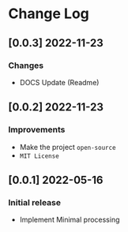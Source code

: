 # Change Log

## [0.0.3] 2022-11-23
### Changes

- DOCS Update (Readme)

## [0.0.2] 2022-11-23
### Improvements

- Make the project `open-source`
- `MIT License`

## [0.0.1] 2022-05-16
### Initial release

- Implement Minimal processing  
